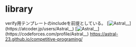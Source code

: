 # library
verify用テンプレートのincludeを前提としている。
[![Astral__](https://img.shields.io/endpoint?url=https%3A%2F%2Fatcoder-badges.now.sh%2Fapi%2Fatcoder%2Fjson%2FAstral__)](https://atcoder.jp/users/Astral__)
[![Astral__](https://img.shields.io/endpoint?url=https%3A%2F%2Fatcoder-badges.now.sh%2Fapi%2Fcodeforces%2Fjson%2FAstral__)](https://codeforces.com/profile/Astral__)
https://astral-23.github.io/competitive-programing/
